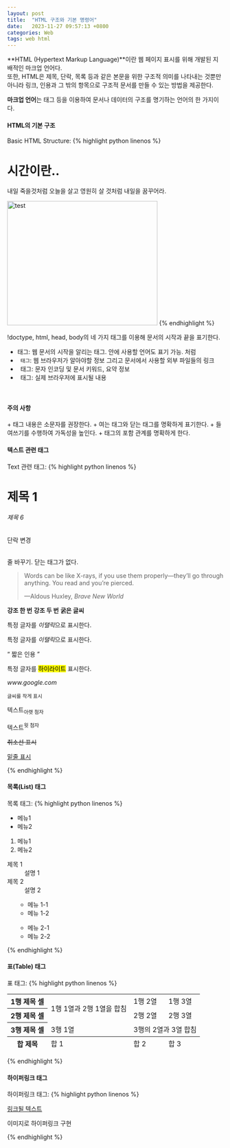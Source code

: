 ```yaml
---
layout: post
title:  "HTML 구조와 기본 명령어"
date:   2023-11-27 09:57:13 +0800
categories: Web
tags: web html
---
```

**HTML (Hypertext Markup Language)**이란 웹 페이지 표시를 위해 개발된 지배적인 마크업 언어다.   
또한, HTML은 제목, 단락, 목록 등과 같은 본문을 위한 구조적 의미를 나타내는 것뿐만 아니라 링크, 인용과 그 밖의 항목으로 구조적 문서를 만들 수 있는 방법을 제공한다.

**마크업 언어**는 태그 등을 이용하여 문서나 데이터의 구조를 명기하는 언어의 한 가지이다. 
&nbsp;  

<h4>HTML의 기본 구조</h4>

Basic HTML Structure:
{% highlight python linenos %}
<!doctype html>
<html>
    <head>
    <meta charset="utf-8">
    <title>내가 처음 만드는 html 문서</title>
    </head>
    <body>
    <h1> 시간이란..</h1>
    <p>내일 죽을것처럼 오늘을 살고 영원히 살 것처럼 내일을 꿈꾸어라.</p>
    <img src="file_path" width="350" height="290" alt='test'>
    </body>
</html>
{% endhighlight %}

!doctype, html, head, body의 네 가지 태그를 이용해 문서의 시작과 끝을 표기한다.

+ <code><html></code> 태그: 웹 문서의 시작을 알리는 태그. 안에 사용할 언어도 표기 가능. <code><html lang="ko"></code>처럼
+ <code><head> 태그</code>: 웹 브라우저가 알아야할 정보 그리고 문서에서 사용할 외부 파일들의 링크
+ <code><meta> </code>태그: 문자 인코딩 및 문서 키워드, 요약 정보
+ <code><body> </code>태그: 실제 브라우저에 표시될 내용

&nbsp;  
<h4>주의 사항</h4>
+ 태그 내용은 소문자를 권장한다.
+ 여는 태그와 닫는 태그를 명확하게 표기한다.
+ 들여쓰기를 수행하여 가독성을 높인다.
+ 태그의 포함 관계를 명확하게 한다.
&nbsp;  

<h4>텍스트 관련 태그</h4>

Text 관련 태그:
{% highlight python linenos %}
<!doctype html>
<html>
    <head>
    <meta charset="utf-8">
    <title>텍스트 태그</title>
    </head>
    <body>
    <h1> 제목 1</h1>
    <h6> 제목 6</h6>
    <p>단락 변경</p>
    <br>줄 바꾸기. 닫는 태그가 없다.
    <blockquote cite="https://www.huxley.net/bnw/four.html">
        <p>Words can be like X-rays, if you use them properly—they’ll go through anything. You read and you’re pierced.</p>
        <footer>—Aldous Huxley, <cite>Brave New World</cite></footer>
    </blockquote>
    <strong>강조 한 번</strong>
    <strong><strong>강조 두 번</strong></strong>
    <b>굵은 글씨</b>
    <p>특정 글자를 <em>이탤릭</em>으로 표시한다.</p>
    <p>특정 글자를 <i>이탤릭</i>으로 표시한다.</p>
    <q> 짧은 인용 </q>
    <p>특정 글자를 <span><mark>하이라이트</mark></span> 표시한다.</p>
    <p><cite>www.google.com</cite></p>
    <p><small>글씨를 작게 표시</small></p>
    <p>텍스트<sub>아랫 첨자</sub></p>
    <p>텍스트<sup>윗 첨자</sup></p>
    <p><s>취소선 표시</s></p>
    <p><u>밑줄 표시</u></p>
    </body>
</html>
{% endhighlight %}
&nbsp;  


<h4>목록(List) 태그</h4>

목록 태그:
{% highlight python linenos %}
<!doctype html>
<html>
    <head>
    <meta charset="utf-8">
    <title>목록 태그</title>
    </head>
    <body>
    <ul>
        <li>메뉴1</li>
        <li>메뉴2</li>
    </ul>
    <ol>
        <li>메뉴1</li>
        <li>메뉴2</li>
    </ol>
    <dl>
        <dt>제목 1</dt>
        <dd>설명 1</dd>
        <dt>제목 2</dt>
        <dd>설명 2</dd>
    </dl>
    <ol>
        <ul>
            <li>메뉴 1-1</li>
            <li>메뉴 1-2</li>
        </ul>
        <ul>
            <li>메뉴 2-1</li>
            <li>메뉴 2-2</li>
        </ul>
    </ol>    
    </body>
</html>
{% endhighlight %}
&nbsp;  


<h4>표(Table) 태그</h4>

표 태그:
{% highlight python linenos %}
<!doctype html>
<html>
    <head>
    <meta charset="utf-8">
    <title>표 태그</title>
    </head>
    <body>
    <table>
        <tr>
            <th>1행 제목 셀</th>
            <td rowspan="2">1행 1열과 2행 1열을 합침</td>
            <td>1행 2열</td>
            <td>1행 3열</td>
        </tr>
        <tr>
            <th>2행 제목 셀</th>
            <td>2행 2열</td>
            <td>2행 3열</td>
        </tr>
        <tr>
            <th>3행 제목 셀</th>
            <td>3행 1열</td>
            <td colspan="2">3행의 2열과 3열 합침</td>
        </tr>
        <tfoot>
            <tr>
                <th>합 제목</th>
                <td>합 1</td>
                <td>합 2</td>
                <td>합 3</td>
            </tr>
        </tfoot>
    </table> 
    </body>
</html>
{% endhighlight %}
&nbsp;  

<h4>하이퍼링크 태그</h4>

하이퍼링크 태그:
{% highlight python linenos %}
<!doctype html>
<html>
    <head>
    <meta charset="utf-8">
    <title>하이퍼링크 태그</title>
    </head>
    <body>
    <a href="link_address">링크될 텍스트</a>
    <a href="link_address"><img srec="img_path"></a>
    <p>이미지로 하이퍼링크 구현</p>
    </body>
</html>
{% endhighlight %}
&nbsp;  







